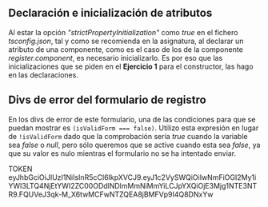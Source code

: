 ## Declaración e inicialización de atributos

Al estar la opción _"strictPropertyInitialization"_ como _true_ en el fichero _tsconfig.json_, tal y como se recomienda en la asignatura, al declarar un atributo de una componente, como es el caso de los de la componente _register.component_, es necesario inicializarlo. Es por eso que las inicializaciones que se piden en el **Ejercicio 1** para el constructor, las hago en las declaraciones.

## Divs de error del formulario de registro

En los divs de error de este formulario, una de las condiciones para que se puedan mostrar es `(isValidForm === false)`. Utilizo esta expresión en lugar de `!isValidForm` dado que la comprobación sería _true_ cuando la variable sea _false_ o _null_, pero sólo queremos que se active cuando esta sea _false_, ya que su valor es nulo mientras el formulario no se ha intentado enviar.

TOKEN
eyJhbGciOiJIUzI1NiIsInR5cCI6IkpXVCJ9.eyJ1c2VySWQiOiIwNmFiOGI2My1iYWI3LTQ4NjEtYWI2ZC00ODdlNDlmMmNiMmYiLCJpYXQiOjE3Mjg1NTE3NTR9.FQUVeJ3qk-M_X6twMCFwNTZQEA8jBMFVp9I4Q8DNxYw